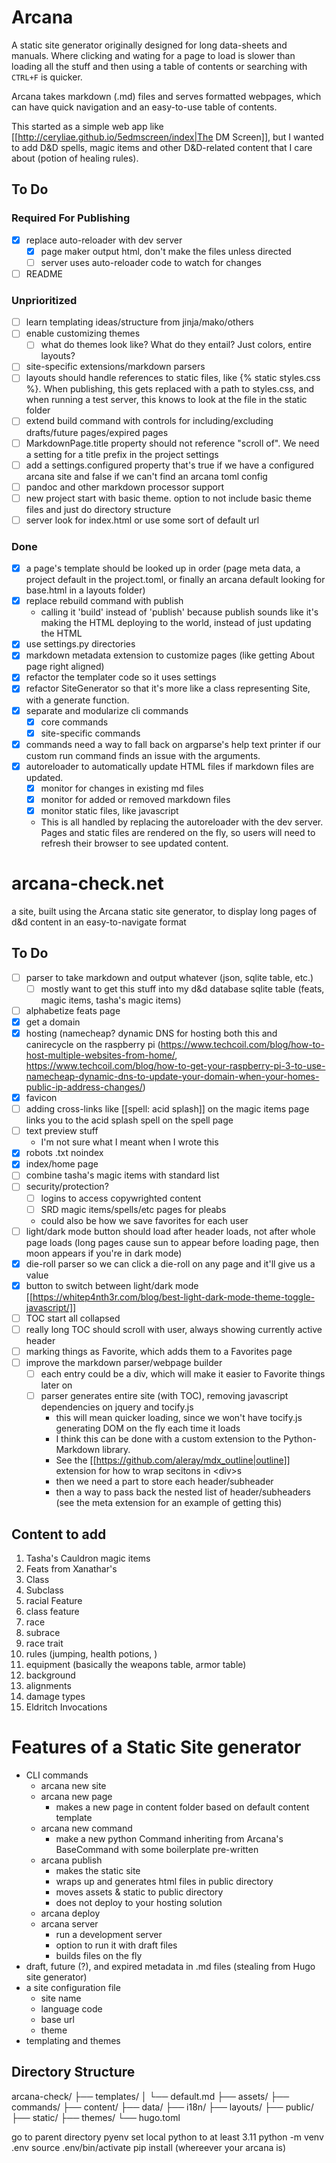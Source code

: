 # Arcana
A static site generator originally designed for long data-sheets and manuals. Where clicking and wating for a page to load is slower than loading all the stuff and then using a table of contents or searching with `CTRL+F` is quicker.

Arcana takes markdown (.md) files and serves formatted webpages, which can have quick navigation and an easy-to-use table of contents.

This started as a simple web app like [[http://ceryliae.github.io/5edmscreen/index|The DM Screen]], but I wanted to add D&D spells, magic items and other D&D-related content that I care about (potion of healing rules).

## To Do
### Required For Publishing
 - [x] replace auto-reloader with dev server
   - [x] page maker output html, don't make the files unless directed
   - [ ] server uses auto-reloader code to watch for changes
 - [ ] README

### Unprioritized
 - [ ] learn templating ideas/structure from jinja/mako/others
 - [ ] enable customizing themes
   - [ ] what do themes look like? What do they entail? Just colors, entire layouts?
 - [ ] site-specific extensions/markdown parsers
 - [ ] layouts should handle references to static files, like {% static styles.css %}. When publishing, this gets replaced with a path to styles.css, and when running a test server, this knows to look at the file in the static folder
 - [ ] extend build command with controls for including/excluding drafts/future pages/expired pages
 - [ ] MarkdownPage.title property should not reference "scroll of". We need a setting for a title prefix in the project settings
 - [ ] add a settings.configured property that's true if we have a configured arcana site and false if we can't find an arcana toml config
 - [ ] pandoc and other markdown processor support
 - [ ] new project start with basic theme. option to not include basic theme files and just do directory structure
 - [ ] server look for index.html or use some sort of default url

### Done
 - [x] a page's template should be looked up in order (page meta data, a project default in the project.toml, or finally an arcana default looking for base.html in a layouts folder)
 - [x] replace rebuild command with publish
   - calling it 'build' instead of 'publish' because publish sounds like it's making the HTML deploying to the world, instead of just updating the HTML
 - [x] use settings.py directories
 - [x] markdown metadata extension to customize pages (like getting About page right aligned)
 - [x] refactor the templater code so it uses settings
 - [x] refactor SiteGenerator so that it's more like a class representing Site, with a generate function. 
 - [x] separate and modularize cli commands
   - [x] core commands
   - [x] site-specific commands
 - [x] commands need a way to fall back on argparse's help text printer if our custom run command finds an issue with the arguments.
 - [x] autoreloader to automatically update HTML files if markdown files are updated. 
   - [x] monitor for changes in existing md files
   - [x] monitor for added or removed markdown files
   - [x] monitor static files, like javascript
   - This is all handled by replacing the autoreloader with the dev server. Pages and static files are rendered on the fly, so users will need to refresh their browser to see updated content.

# arcana-check.net
a site, built using the Arcana static site generator, to display long pages of d&d content in an easy-to-navigate format

## To Do
 - [ ] parser to take markdown and output whatever (json, sqlite table, etc.)
    - [ ] mostly want to get this stuff into my d&d database sqlite table (feats, magic items, tasha's magic items)
 - [ ] alphabetize feats page
 - [x] get a domain
 - [x] hosting (namecheap? dynamic DNS for hosting both this and canirecycle on the raspberry pi (https://www.techcoil.com/blog/how-to-host-multiple-websites-from-home/, https://www.techcoil.com/blog/how-to-get-your-raspberry-pi-3-to-use-namecheap-dynamic-dns-to-update-your-domain-when-your-homes-public-ip-address-changes/)
 - [x] favicon
 - [ ] adding cross-links like [[spell: acid splash]] on the magic items page links you to the acid splash spell on the spell page
 - [ ] text preview stuff
   - I'm not sure what I meant when I wrote this
 - [x] robots .txt noindex
 - [x] index/home page
 - [ ] combine tasha's magic items with standard list
 - [ ] security/protection?
    - [ ] logins to access copywrighted content
    - [ ] SRD magic items/spells/etc pages for pleabs
    - could also be how we save favorites for each user
 - [ ] light/dark mode button should load after header loads, not after whole page loads (long pages cause sun to appear before loading page, then moon appears if you're in dark mode)
 - [x] die-roll parser so we can click a die-roll on any page and it'll give us a value
 - [x] button to switch between light/dark mode [[https://whitep4nth3r.com/blog/best-light-dark-mode-theme-toggle-javascript/]]
 - [ ] TOC start all collapsed
 - [ ] really long TOC should scroll with user, always showing currently active header
 - [ ] marking things as Favorite, which adds them to a Favorites page
 - [ ] improve the markdown parser/webpage builder
    - [ ] each entry could be a div, which will make it easier to Favorite things later on
    - [ ] parser generates entire site (with TOC), removing javascript dependencies on jquery and tocify.js
      - this will mean quicker loading, since we won't have tocify.js generating DOM on the fly each time it loads
      - I think this can be done with a custom extension to the Python-Markdown library. 
      - See the [[https://github.com/aleray/mdx_outline|outline]] extension for how to wrap secitons in \<div\>s 
      - then we need a part to store each header/subheader
      - then a way to pass back the nested list of header/subheaders (see the meta extension for an example of getting this)

## Content to add
 1. Tasha's Cauldron magic items
 2. Feats from Xanathar's
 1. Class
 2. Subclass
 3. racial Feature
 3. class feature
 5. race
 6. subrace
 7. race trait
 8. rules (jumping, health potions, )
 9. equipment (basically the weapons table, armor table)
 10. background
 11. alignments
 12. damage types
 13. Eldritch Invocations

# Features of a Static Site generator
 - CLI commands
   - arcana new site
   - arcana new page
      - makes a new page in content folder based on default content template
   - arcana new command
      - make a new python Command inheriting from Arcana's BaseCommand with some boilerplate pre-written
   - arcana publish
      - makes the static site
      - wraps up and generates html files in public directory
      - moves assets & static to public directory
      - does not deploy to your hosting solution
   - arcana deploy
   - arcana server
      - run a development server
      - option to run it with draft files
      - builds files on the fly
 - draft, future (?), and expired metadata in .md files (stealing from Hugo site generator)
 - a site configuration file
   - site name
   - language code
   - base url
   - theme
 - templating and themes

## Directory Structure
arcana-check/
├── templates/
│   └── default.md
├── assets/
├── commands/
├── content/
├── data/
├── i18n/
├── layouts/
├── public/
├── static/
├── themes/
└── hugo.toml

go to parent directory
pyenv set local python to at least 3.11
python -m venv .env
source .env/bin/activate
pip install (whereever your arcana is)
